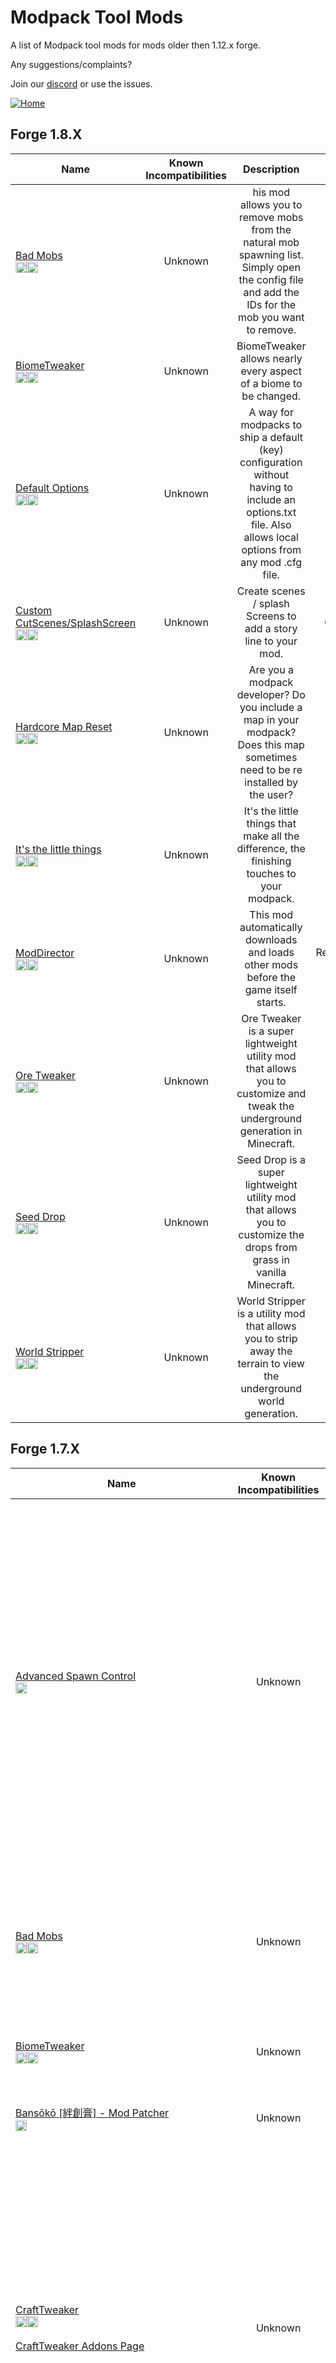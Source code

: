 # Modpack Tool Mods

A list of Modpack tool mods for mods older then 1.12.x forge.

Any suggestions/complaints?

Join our [discord](https://discord.gg/8nzHYhVUQS) or use the issues.

[![Home](https://i.imgur.com/zGuelkW.png)](/README.md)


## Forge 1.8.X

| Name | Known Incompatibilities | Description | Author | Client/Server | Wiki | [Label](/README.md#labels) | License |
| --- | :---: | :---: | :---: | :---: | :---: | :---: | :---: |
| [Bad Mobs](https://www.curseforge.com/minecraft/mc-mods/bad-mobs)<br>[<img src=/images/curseforge.png height=18>](https://www.curseforge.com/minecraft/mc-mods/bad-mobs)[<img src=/images/github.ico height=18>](https://github.com/Darkhax-Minecraft/BadMobs) | Unknown | his mod allows you to remove mobs from the natural mob spawning list. Simply open the config file and add the IDs for the mob you want to remove. | DarkhaxDev | Both | [Kinda](https://www.curseforge.com/minecraft/mc-mods/bad-mobs) | none | [LGPL-2.1](/license/Licenses.md#lgpl-21)
| [BiomeTweaker](https://www.curseforge.com/minecraft/mc-mods/biometweaker)<br>[<img src=/images/curseforge.png height=18>](https://www.curseforge.com/minecraft/mc-mods/biometweaker)[<img src=/images/github.ico height=18>](https://github.com/superckl/BiomeTweaker) | Unknown | BiomeTweaker allows nearly every aspect of a biome to be changed. | superckl | Both | [Yes](https://github.com/superckl/BiomeTweaker/wiki) | none | [Custom](https://www.curseforge.com/project/228895/license)
| [Default Options](https://www.curseforge.com/minecraft/mc-mods/default-options)<br>[<img src=/images/curseforge.png height=18>](https://www.curseforge.com/minecraft/mc-mods/default-options)[<img src=/images/github.ico height=18>](https://github.com/ModdingForBlockheads/DefaultOptions) | Unknown | A way for modpacks to ship a default (key) configuration without having to include an options.txt file. Also allows local options from any mod .cfg file. | BlayTheNinth | Client | [Yes](https://blay09.net/mods/defaultoptions/) | none | [All Rights Reserved](/license/Licenses.md#all-rights-reserved)
| [Custom CutScenes/SplashScreen](https://www.curseforge.com/minecraft/mc-mods/custom-cutscenes-splashscreen)<br>[<img src=/images/curseforge.png height=18>](https://www.curseforge.com/minecraft/mc-mods/custom-cutscenes-splashscreen)[<img src=/images/github.ico height=18>](https://github.com/GenDeathrow/CutScenes-1.7.10) | Unknown | Create scenes / splash Screens to add a story line to your mod. | GenDeathrow | Both | [Yes](https://github.com/GenDeathrow/CutScenes-1.7.10/wiki) | none | [All Rights Reserved](/license/Licenses.md#all-rights-reserved)
| [Hardcore Map Reset](https://www.curseforge.com/minecraft/mc-mods/hardcore-map-reset)<br>[<img src=/images/curseforge.png height=18>](https://www.curseforge.com/minecraft/mc-mods/hardcore-map-reset)[<img src=/images/github.ico height=18>](https://github.com/modmuss50/HardCoreMapReset) | Unknown | Are you a modpack developer? Do you include a map in your modpack? Does this map sometimes need to be re installed by the user? | modmuss50 | Client | [Kinda](https://www.curseforge.com/minecraft/mc-mods/hardcore-map-reset) | none | [WTFPL-2.0](/license/Licenses.md#wtfpl-20)
| [It's the little things](https://www.curseforge.com/minecraft/mc-mods/its-the-little-things)<br>[<img src=/images/curseforge.png height=18>](https://www.curseforge.com/minecraft/mc-mods/its-the-little-things)[<img src=/images/github.ico height=18>](https://github.com/zlepper/itlt) | Unknown | It's the little things that make all the difference, the finishing touches to your modpack. | Zlepper, Paint_Ninja | Both | [Yes](https://github.com/zlepper/itlt/wiki) | none | [MIT](/license/Licenses.md#mit)
| [ModDirector](https://www.curseforge.com/minecraft/mc-mods/moddirector)<br>[<img src=/images/curseforge.png height=18>](https://www.curseforge.com/minecraft/mc-mods/moddirector)[<img src=/images/github.ico height=18>](https://github.com/Janrupf/mod-director) | Unknown | This mod automatically downloads and loads other mods before the game itself starts. | RealHansWasser, janrupf | Both | [Yes](https://github.com/Janrupf/mod-director/wiki/Configuration) | none | [MIT](/license/Licenses.md#mit)
| [Ore Tweaker](https://www.curseforge.com/minecraft/mc-mods/ore-tweaker)<br>[<img src=/images/curseforge.png height=18>](https://www.curseforge.com/minecraft/mc-mods/ore-tweaker)[<img src=/images/github.ico height=18>](https://github.com/EwyBoy/OreTweaker) | Unknown | Ore Tweaker is a super lightweight utility mod that allows you to customize and tweak the underground generation in Minecraft. | EwyBoy | Both | [Yes](https://github.com/EwyBoy/OreTweaker/wiki) | none | [MIT](/license/Licenses.md#mit)
| [Seed Drop](https://www.curseforge.com/minecraft/mc-mods/seed-drop)<br>[<img src=/images/curseforge.png height=18>](https://www.curseforge.com/minecraft/mc-mods/seed-drop)[<img src=/images/github.ico height=18>](https://github.com/EwyBoy/SeedDrop) | Unknown | Seed Drop is a super lightweight utility mod that allows you to customize the drops from grass in vanilla Minecraft. | EwyBoy | Both | [Kinda](https://www.curseforge.com/minecraft/mc-mods/seed-drop) | none | [MIT](/license/Licenses.md#mit)
| [World Stripper](https://www.curseforge.com/minecraft/mc-mods/world-stripper)<br>[<img src=/images/curseforge.png height=18>](https://www.curseforge.com/minecraft/mc-mods/world-stripper)[<img src=/images/github.ico height=18>](https://github.com/EwyBoy/World-Stripper) | Unknown | World Stripper is a utility mod that allows you to strip away the terrain to view the underground world generation. | EwyBoy | Both | [Kinda](https://www.curseforge.com/minecraft/mc-mods/world-stripper) | none | [MIT](/license/Licenses.md#mit)

## Forge 1.7.X

| Name | Known Incompatibilities | Description | Author | Client/Server | Wiki | [Label](/README.md#labels) | License |
| --- | :---: | :---: | :---: | :---: | :---: | :---: | :---: |
| [Advanced Spawn Control](https://www.curseforge.com/minecraft/mc-mods/advanced-spawn-control)<br>[<img src=/images/curseforge.png height=18>](https://www.curseforge.com/minecraft/mc-mods/advanced-spawn-control) | Unknown | With more and more mods adding new mobs, it becomes increasingly difficult for Modpack creators to find a balance between them. Advanced Spawn Control is a new tool for modpack creators to define the spawns of the various mobs to their ideals for the modpack they are creating allowing for a more in depth feel in their designs. | bloodnbonesgaming, superckl, Blargerist | Both | [Yes](https://bitbucket.org/bloodnbonesgaming/advancedspawncontrol/wiki/Home) | none | [All Rights Reserved](/license/Licenses.md#all-rights-reserved)
| [Bad Mobs](https://www.curseforge.com/minecraft/mc-mods/bad-mobs)<br>[<img src=/images/curseforge.png height=18>](https://www.curseforge.com/minecraft/mc-mods/bad-mobs)[<img src=/images/github.ico height=18>](https://github.com/Darkhax-Minecraft/BadMobs) | Unknown | his mod allows you to remove mobs from the natural mob spawning list. Simply open the config file and add the IDs for the mob you want to remove. | DarkhaxDev | Both | [Kinda](https://www.curseforge.com/minecraft/mc-mods/bad-mobs) | none | [LGPL-2.1](/license/Licenses.md#lgpl-21)
| [BiomeTweaker](https://www.curseforge.com/minecraft/mc-mods/biometweaker)<br>[<img src=/images/curseforge.png height=18>](https://www.curseforge.com/minecraft/mc-mods/biometweaker)[<img src=/images/github.ico height=18>](https://github.com/superckl/BiomeTweaker) | Unknown | BiomeTweaker allows nearly every aspect of a biome to be changed. | superckl | Both | [Yes](https://github.com/superckl/BiomeTweaker/wiki) | none | [Custom](https://www.curseforge.com/project/228895/license)
| [Bansōkō [絆創膏] - Mod Patcher](https://www.curseforge.com/minecraft/mc-mods/bansoko)<br>[<img src=/images/curseforge.png height=18>](https://www.curseforge.com/minecraft/mc-mods/bansoko) | Unknown | a simple coremod that streamlines patching of mods. | Rongmario | Both | [Kinda](https://www.curseforge.com/minecraft/mc-mods/bansoko) | none | [All Rights Reserved](/license/Licenses.md#all-rights-reserved)
| [CraftTweaker](https://www.curseforge.com/minecraft/mc-mods/crafttweaker)<br>[<img src=/images/curseforge.png height=18>](https://www.curseforge.com/minecraft/mc-mods/crafttweaker)[<img src=/images/github.ico height=18>](https://github.com/CraftTweaker/CraftTweaker)<br><br>[CraftTweaker Addons Page](/modpacktools/addons/crafttweaker.md) | Unknown | Allows modpacks and servers to customize the game. With CraftTweaker you can change recipes, script events, add new commands and even change item properties! When used with other mods the possibilities become endless. Ranging from custom machine recipes to entirely new blocks and items! | Jaredlll08 | Both | [Yes](https://docs.blamejared.com) | none | [MIT](/license/Licenses.md#mit)
| [Default Options](https://www.curseforge.com/minecraft/mc-mods/default-options)<br>[<img src=/images/curseforge.png height=18>](https://www.curseforge.com/minecraft/mc-mods/default-options)[<img src=/images/github.ico height=18>](https://github.com/ModdingForBlockheads/DefaultOptions) | Unknown | A way for modpacks to ship a default (key) configuration without having to include an options.txt file. Also allows local options from any mod .cfg file. | BlayTheNinth | Client | [Yes](https://blay09.net/mods/defaultoptions/) | none | [All Rights Reserved](/license/Licenses.md#all-rights-reserved)
| [Dimensional Control](https://www.curseforge.com/minecraft/mc-mods/dimensional-control)<br>[<img src=/images/curseforge.png height=18>](https://www.curseforge.com/minecraft/mc-mods/dimensional-control) | Unknown | Tired of your worlds all being the same? The same boring dimensions over and over again? Dimensional Control is a tool created by the team at Blood N Bones Gaming in an attempt to give modpack makers more control over the overworld as well as the ability to create their own customized dimensions. | bloodnbonesgaming, superckl, Blargerist | Both | [Yes](https://bitbucket.org/bloodnbonesgaming/dimensionalcontrol/wiki/Home) | none | [All Rights Reserved](/license/Licenses.md#all-rights-reserved)
| [Custom CutScenes/SplashScreen](https://www.curseforge.com/minecraft/mc-mods/custom-cutscenes-splashscreen)<br>[<img src=/images/curseforge.png height=18>](https://www.curseforge.com/minecraft/mc-mods/custom-cutscenes-splashscreen)[<img src=/images/github.ico height=18>](https://github.com/GenDeathrow/CutScenes-1.7.10) | Unknown | Create scenes / splash Screens to add a story line to your mod. | GenDeathrow | Both | [Yes](https://github.com/GenDeathrow/CutScenes-1.7.10/wiki) | none | [All Rights Reserved](/license/Licenses.md#all-rights-reserved)
| [Hardcore Map Reset](https://www.curseforge.com/minecraft/mc-mods/hardcore-map-reset)<br>[<img src=/images/curseforge.png height=18>](https://www.curseforge.com/minecraft/mc-mods/hardcore-map-reset)[<img src=/images/github.ico height=18>](https://github.com/modmuss50/HardCoreMapReset) | Unknown | Are you a modpack developer? Do you include a map in your modpack? Does this map sometimes need to be re installed by the user? | modmuss50 | Client | [Kinda](https://www.curseforge.com/minecraft/mc-mods/hardcore-map-reset) | none | [WTFPL-2.0](/license/Licenses.md#wtfpl-20)
| [It's the little things](https://www.curseforge.com/minecraft/mc-mods/its-the-little-things)<br>[<img src=/images/curseforge.png height=18>](https://www.curseforge.com/minecraft/mc-mods/its-the-little-things)[<img src=/images/github.ico height=18>](https://github.com/zlepper/itlt) | Unknown | It's the little things that make all the difference, the finishing touches to your modpack. | Zlepper, Paint_Ninja | Both | [Yes](https://github.com/zlepper/itlt/wiki) | none | [MIT](/license/Licenses.md#mit)
| [Java Enforcer](https://www.curseforge.com/minecraft/mc-mods/java-enforcer)<br>[<img src=/images/curseforge.png height=18>](https://www.curseforge.com/minecraft/mc-mods/java-enforcer) | Unknown | This Mod will prevent a modpack user from loading your modpack unless certain criteria is meet.(mods restriction / java version) | GenDeathrow | Client | [Yes](https://github.com/GenDeathrow/Java-Enforcer/wiki) | none | [All Rights Reserved](/license/Licenses.md#all-rights-reserved)
| [{ JSONAbles }](https://www.curseforge.com/minecraft/mc-mods/jsonables)<br>[<img src=/images/curseforge.png height=18>](https://www.curseforge.com/minecraft/mc-mods/jsonables)[<img src=/images/github.ico height=18>](https://github.com/jaredlll08/JSON-ables) | Unknown | With this mod, you can add custom things to the game via JSON | Jaredlll08 | Both | [Kinda](https://www.curseforge.com/minecraft/mc-mods/jsonables) | none | [LGPL-3.0](/license/Licenses.md#lgpl-30)
| [KubeJS](https://www.curseforge.com/minecraft/mc-mods/kubejs)<br>[<img src=/images/curseforge.png height=18>](https://www.curseforge.com/minecraft/mc-mods/kubejs)[<img src=/images/github.ico height=18>](https://github.com/KubeJS-Mods/KubeJS)<br><br>[KubeJS Addons Page](/modpacktools/addons/kubejs.md) | Unknown | This mod lets you create scripts in JavaScript language to manage your server, add new blocks and items, change recipes and tags, add custom handlers for quest mods, change worldgen and more! | LatvianModder | Both | [Yes](https://kubejs.com) | none | [LGPL-3.0](/license/Licenses.md#lgpl-30)
| [MiscTweaks_](https://www.curseforge.com/minecraft/mc-mods/misctweaks_)<br>[<img src=/images/curseforge.png height=18>](https://www.curseforge.com/minecraft/mc-mods/misctweaks_)[<img src=/images/github.ico height=18>](https://github.com/coolsquid/MiscTweaks) | Unknown | MiscTweaks allows you to modify certain aspects of Vanilla. | CoolSquid | Both | none | none | [Unlicense](/license/Licenses.md#the-unlicense)
| [ModDirector](https://www.curseforge.com/minecraft/mc-mods/moddirector)<br>[<img src=/images/curseforge.png height=18>](https://www.curseforge.com/minecraft/mc-mods/moddirector)[<img src=/images/github.ico height=18>](https://github.com/Janrupf/mod-director) | Unknown | This mod automatically downloads and loads other mods before the game itself starts. | RealHansWasser, janrupf | Both | [Yes](https://github.com/Janrupf/mod-director/wiki/Configuration) | none | [MIT](/license/Licenses.md#mit)
| [MPUtils](https://www.curseforge.com/minecraft/mc-mods/mputils)<br>[<img src=/images/curseforge.png height=18>](https://www.curseforge.com/minecraft/mc-mods/mputils)[<img src=/images/github.ico height=18>](https://github.com/GenDeathrow/MPUtils) | Unknown | This mod brings useful tools to Mod Pack Developers. | GenDeathrow | Both | [Yes](https://www.curseforge.com/minecraft/mc-mods/mputils/pages/modpack-utilities) | none | [All Rights Reserved](/license/Licenses.md#all-rights-reserved)
| [MPUtils Basic Tools](https://www.curseforge.com/minecraft/mc-mods/mputils-basic-tools)<br>[<img src=/images/curseforge.png height=18>](https://www.curseforge.com/minecraft/mc-mods/mputils-basic-tools)[<img src=/images/github.ico height=18>](https://github.com/GenDeathrow/MPUtils) | Unknown | This mod will add new features to make your life easier, by informing players of changes with the in-game change log, and directing players to your correct issue tracker | GenDeathrow | Both | none | none | [All Rights Reserved](/license/Licenses.md#all-rights-reserved)
| [MPUtils Tip Alert](https://www.curseforge.com/minecraft/mc-mods/mputils-tip-alert)<br>[<img src=/images/curseforge.png height=18>](https://www.curseforge.com/minecraft/mc-mods/mputils-tip-alert)[<img src=/images/github.ico height=18>](https://github.com/GenDeathrow/MPUtils) | Unknown | This Mod adds in-game helpful tip notification system. The tips will trigger based on certain triggers and is all configurable in json file format. The tips will only a couple of times, and players can easily reset their tip notification system. Includes a Tip Gui window that allows players to browse though all the tips you have created. | GenDeathrow | Both | [Yes](https://github.com/Janrupf/mod-director/wiki/Configuration) | none | [All Rights Reserved](/license/Licenses.md#all-rights-reserved)
| [Ore Tweaker](https://www.curseforge.com/minecraft/mc-mods/ore-tweaker)<br>[<img src=/images/curseforge.png height=18>](https://www.curseforge.com/minecraft/mc-mods/ore-tweaker)[<img src=/images/github.ico height=18>](https://github.com/EwyBoy/OreTweaker) | Unknown | Ore Tweaker is a super lightweight utility mod that allows you to customize and tweak the underground generation in Minecraft. | EwyBoy | Both | [Yes](https://github.com/EwyBoy/OreTweaker/wiki) | none | [MIT](/license/Licenses.md#mit)
| [Seed Drop](https://www.curseforge.com/minecraft/mc-mods/seed-drop)<br>[<img src=/images/curseforge.png height=18>](https://www.curseforge.com/minecraft/mc-mods/seed-drop)[<img src=/images/github.ico height=18>](https://github.com/EwyBoy/SeedDrop) | Unknown | Seed Drop is a super lightweight utility mod that allows you to customize the drops from grass in vanilla Minecraft. | EwyBoy | Both | [Kinda](https://www.curseforge.com/minecraft/mc-mods/seed-drop) | none | [MIT](/license/Licenses.md#mit)
| [Triumph](https://www.curseforge.com/minecraft/mc-mods/triumph)<br>[<img src=/images/curseforge.png height=18>](https://www.curseforge.com/minecraft/mc-mods/triumph) | Unknown | Tired of the same old advancements every time you play Minecraft? Triumph is a tool for modpack creators that allows you to create your own unique advancement trees in place of Vanilla's. | bloodnbonesgaming, superckl, Blargerist | Both | [Yes](https://bitbucket.org/bloodnbonesgaming/triumph/wiki/Home) | none | [All Rights Reserved](/license/Licenses.md#all-rights-reserved)
| [World Stripper](https://www.curseforge.com/minecraft/mc-mods/world-stripper)<br>[<img src=/images/curseforge.png height=18>](https://www.curseforge.com/minecraft/mc-mods/world-stripper)[<img src=/images/github.ico height=18>](https://github.com/EwyBoy/World-Stripper) | Unknown | World Stripper is a utility mod that allows you to strip away the terrain to view the underground world generation. | EwyBoy | Both | [Kinda](https://www.curseforge.com/minecraft/mc-mods/world-stripper) | none | [MIT](/license/Licenses.md#mit)
